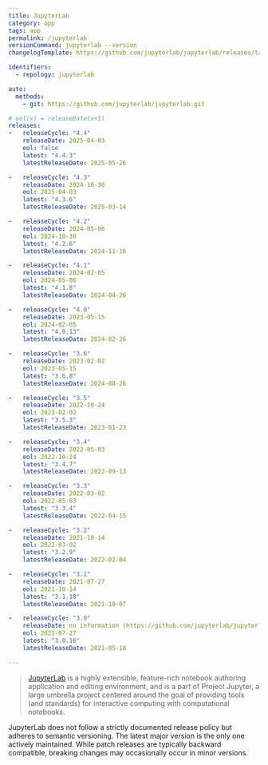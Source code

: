 ```yaml
---
title: JupyterLab
category: app
tags: app
permalink: /jupyterlab
versionCommand: jupyterlab --version
changelogTemplate: https://github.com/jupyterlab/jupyterlab/releases/tag/v__LATEST__

identifiers:
  - repology: jupyterlab

auto:
  methods:
    - git: https://github.com/jupyterlab/jupyterlab.git

# eol(x) = releaseDate(x+1)
releases:
-   releaseCycle: "4.4"
    releaseDate: 2025-04-03
    eol: false
    latest: "4.4.3"
    latestReleaseDate: 2025-05-26

-   releaseCycle: "4.3"
    releaseDate: 2024-10-30
    eol: 2025-04-03
    latest: "4.3.6"
    latestReleaseDate: 2025-03-14

-   releaseCycle: "4.2"
    releaseDate: 2024-05-06
    eol: 2024-10-30
    latest: "4.2.6"
    latestReleaseDate: 2024-11-16

-   releaseCycle: "4.1"
    releaseDate: 2024-02-05
    eol: 2024-05-06
    latest: "4.1.8"
    latestReleaseDate: 2024-04-26

-   releaseCycle: "4.0"
    releaseDate: 2023-05-15
    eol: 2024-02-05
    latest: "4.0.13"
    latestReleaseDate: 2024-02-26

-   releaseCycle: "3.6"
    releaseDate: 2023-02-02
    eol: 2023-05-15
    latest: "3.6.8"
    latestReleaseDate: 2024-08-26

-   releaseCycle: "3.5"
    releaseDate: 2022-10-24
    eol: 2023-02-02
    latest: "3.5.3"
    latestReleaseDate: 2023-01-23

-   releaseCycle: "3.4"
    releaseDate: 2022-05-03
    eol: 2022-10-24
    latest: "3.4.7"
    latestReleaseDate: 2022-09-13

-   releaseCycle: "3.3"
    releaseDate: 2022-03-02
    eol: 2022-05-03
    latest: "3.3.4"
    latestReleaseDate: 2022-04-15

-   releaseCycle: "3.2"
    releaseDate: 2021-10-14
    eol: 2022-03-02
    latest: "3.2.9"
    latestReleaseDate: 2022-02-04

-   releaseCycle: "3.1"
    releaseDate: 2021-07-27
    eol: 2021-10-14
    latest: "3.1.18"
    latestReleaseDate: 2021-10-07

-   releaseCycle: "3.0"
    releaseDate: no information (https://github.com/jupyterlab/jupyterlab/releases?page=23)
    eol: 2021-07-27
    latest: "3.0.16"
    latestReleaseDate: 2021-05-18

---
```


> [JupyterLab](https://jupyter.org/) is a highly extensible, feature-rich notebook
> authoring application and editing environment, and is a part of Project Jupyter, a large
> umbrella project centered around the goal of providing tools (and standards) for interactive
> computing with computational notebooks.


JupyterLab does not follow a strictly documented release policy but adheres to semantic
versioning. The latest major version is the only one actively maintained. While patch releases
are typically backward compatible, breaking changes may occasionally occur in minor versions.

